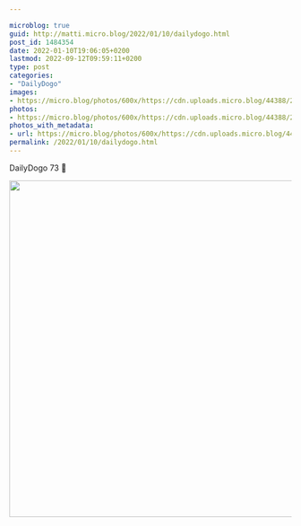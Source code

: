 ```yaml
---

microblog: true
guid: http://matti.micro.blog/2022/01/10/dailydogo.html
post_id: 1484354
date: 2022-01-10T19:06:05+0200
lastmod: 2022-09-12T09:59:11+0200
type: post
categories:
- "DailyDogo"
images:
- https://micro.blog/photos/600x/https://cdn.uploads.micro.blog/44388/2022/6cce6c0840.jpg
photos:
- https://micro.blog/photos/600x/https://cdn.uploads.micro.blog/44388/2022/6cce6c0840.jpg
photos_with_metadata:
- url: https://micro.blog/photos/600x/https://cdn.uploads.micro.blog/44388/2022/6cce6c0840.jpg
permalink: /2022/01/10/dailydogo.html
---
```

DailyDogo 73 🐶

<img src="https://micro.blog/photos/600x/https://blog.martin-haehnel.de/uploads/2022/6cce6c0840.jpg" width="600" height="600" alt="" />
